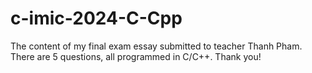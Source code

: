 # c-imic-2024-C-Cpp
The content of my final exam essay submitted to teacher Thanh Pham. There are 5 questions, all programmed in C/C++. Thank you!
